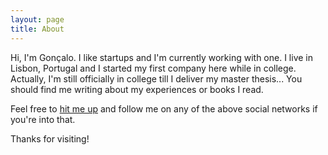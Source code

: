 ```yaml
---
layout: page
title: About
---
```


Hi, I'm Gonçalo. I like startups and I'm currently working with one. I live in Lisbon, Portugal and I started my first company here while in college. Actually, I'm still officially in college till I deliver my master thesis... You should find me writing about my experiences or books I read.

Feel free to [hit me up](mailto:goncalornunes@gmail.com) and follow me on any of the above social networks if you're into that.

Thanks for visiting!